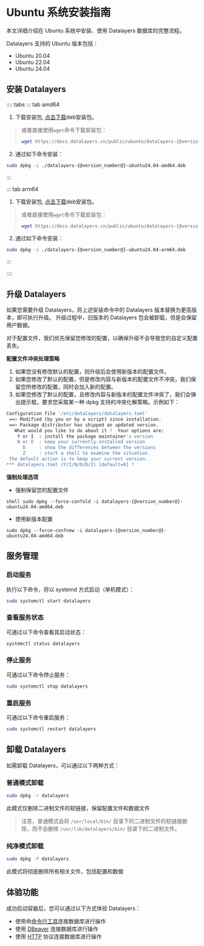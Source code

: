 # Ubuntu 系统安装指南

本文详细介绍在 Ubuntu 系统中安装、使用 Datalayers 数据库的完整流程。

Datalayers 支持的 Ubuntu 版本包括：

- Ubuntu 20.04
- Ubuntu 22.04
- Ubuntu 24.04

## 安装 Datalayers

:::: tabs
::: tab amd64

1. 下载安装包, <a href="https://docs.datalayers.cn/public/ubuntu/datalayers-{@version_number@}-ubuntu24.04-amd64.deb" download="datalayers-{@version_number@}-ubuntu24.04-amd64.deb">点击下载</a>deb安装包。

> 或者直接使用`wget`命令下载安装包：
>
> ``` bash
> wget https://docs.datalayers.cn/public/ubuntu/datalayers-{@version_number@}-ubuntu24.04-amd64.deb
> ```

2. 通过如下命令安装：

``` bash
sudo dpkg -i ./datalayers-{@version_number@}-ubuntu24.04-amd64.deb
```

:::

::: tab arm64

1. 下载安装包, <a href="https://docs.datalayers.cn/public/ubuntu/datalayers-{@version_number@}-ubuntu24.04-arm64.deb" download="datalayers-{@version_number@}-ubuntu24.04-arm64.deb">点击下载</a>deb安装包。

> 或者直接使用`wget`命令下载安装包：
>
> ``` bash
> wget https://docs.datalayers.cn/public/ubuntu/datalayers-{@version_number@}-ubuntu24.04-arm64.deb
> ```

2. 通过如下命令安装：

``` bash
sudo dpkg -i ./datalayers-{@version_number@}-ubuntu24.04-arm64.deb
```
:::

::::

## 升级 Datalayers

如果您需要升级 Datalayers，将上述安装命令中的 Datalayers 版本替换为更高版本，即可执行升级。
升级过程中，旧版本的 Datalayers 包会被卸载，但是会保留用户数据。

对于配置文件，我们优先保留您修改的配置，以确保升级不会导致您的自定义配置丢失。

**配置文件冲突处理策略**
1. 如果您没有修改默认的配置，则升级后会使用新版本的配置文件。
2. 如果您修改了默认的配置，但是修改内容与新版本的配置文件不冲突，我们保留您所修改的配置，同时会加入新的配置。
3. 如果您修改了默认的配置，且修改内容与新版本的配置文件冲突了，我们会弹出提示框，要求您采取某一种 dpkg 支持的冲突化解策略。示例如下：

``` bash
Configuration file '/etc/datalayers/datalayers.toml'
 ==> Modified (by you or by a script) since installation.
 ==> Package distributor has shipped an updated version.
   What would you like to do about it ?  Your options are:
    Y or I  : install the package maintainer's version
    N or O  : keep your currently-installed version
      D     : show the differences between the versions
      Z     : start a shell to examine the situation
 The default action is to keep your current version.
*** datalayers.toml (Y/I/N/O/D/Z) [default=N] ? 
```

**强制处理选项​​**
- 强制保留您的配置文件
```shell
shell sudo dpkg --force-confold -i datalayers-{@version_number@}-ubuntu24.04-amd64.deb
```

- 使用新版本配置
```shell 
sudo dpkg --force-confnew -i datalayers-{@version_number@}-ubuntu24.04-amd64.deb
```

## 服务管理

### 启动服务
执行以下命令，将以 systemd 方式启动（单机模式）：

``` bash
sudo systemctl start datalayers
```

### 查看服务状态
可通过以下命令查看其启动状态：

``` bash
systemctl status datalayers
```

### 停止服务
可通过以下命令停止服务：

``` bash
sudo systemctl stop datalayers
```

### 重启服务
可通过以下命令重启服务：

``` bash
sudo systemctl restart datalayers
```

## 卸载 Datalayers

如需卸载 Datalayers，可以通过以下两种方式：

### 普通模式卸载

``` bash
sudo dpkg -r datalayers 
```
此模式仅删除二进制文件的软链接，保留配置文件和数据文件

> 注意，普通模式会将 `/usr/local/bin/` 目录下的二进制文件的软链接删除，而不会删除 `/usr/lib/datalayers/bin/` 目录下的二进制文件。

### 纯净模式卸载

``` bash
sudo dpkg -P datalayers 
```
此模式将彻底删除所有相关文件，包括配置和数据

## 体验功能

成功启动容器后，您可以通过以下方式体验 Datalayers：
- 使用命[命令行工具](./command-line-tool.md)连接数据库进行操作
- 使用 [DBeaver](../integration/datalayers-with-dbeaver.md) 连接数据库进行操作
- 使用 [HTTP](../development-guide/insert-with-restapi.md) 协议连接数据库进行操作
